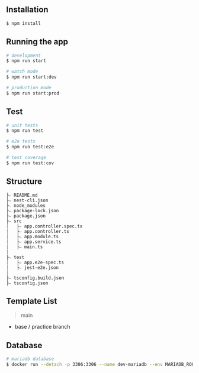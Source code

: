 ## Installation

```bash
$ npm install
```

## Running the app

```bash
# development
$ npm run start

# watch mode
$ npm run start:dev

# production mode
$ npm run start:prod
```

## Test

```bash
# unit tests
$ npm run test

# e2e tests
$ npm run test:e2e

# test coverage
$ npm run test:cov
```

## Structure
```
├⎯ README.md
├⎯ nest-cli.json
├⎯ node_modules
├⎯ package-lock.json
├⎯ package.json
├⎯ src
⏐   ├⎯ app.controller.spec.tx
⏐   ├⎯ app.controller.ts
⏐   ├⎯ app.module.ts
⏐   ├⎯ app.service.ts
⏐   ├⎯ main.ts
⏐
├⎯ test
⏐   ├⎯ app.e2e-spec.ts
⏐   ├⎯ jest-e2e.json
⏐
├⎯ tsconfig.build.json
├⎯ tsconfig.json
```


## Template List
> main
- base / practice branch




## Database
~~~bash
# mariadb database
$ docker run --detach -p 3306:3306 --name dev-mariadb --env MARIADB_ROOT_PASSWORD=1234  mariadb:latest

~~~